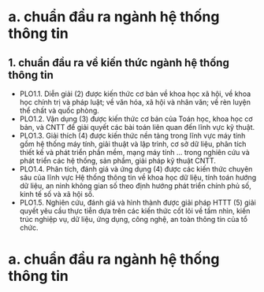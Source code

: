 # a. chuẩn đầu ra ngành hệ thống thông tin
## 1. chuẩn đầu ra về kiến thức ngành hệ thống thông tin
-   PLO1.1. Diễn giải (2) được kiến thức cơ bản về khoa học xã hội, về khoa học chính trị và pháp luật; về văn hóa, xã hội và nhân văn; về rèn luyện thể chất và quốc phòng.
-   PLO1.2. Vận dụng (3) được kiến thức cơ bản của Toán học, khoa học cơ bản, và CNTT để giải quyết các bài toán liên quan đến lĩnh vực kỹ thuật.
-   PLO1.3. Giải thích (4) được kiến thức nền tảng trong lĩnh vực máy tính gồm hệ thống máy tính, giải thuật và lập trình, cơ sở dữ liệu, phân tích thiết kế và phát triển phần mềm, mạng máy tính ... trong nghiên cứu và phát triển các hệ thống, sản phẩm, giải pháp kỹ thuật CNTT.
-   PLO1.4. Phân tích, đánh giá và ứng dụng (4) được các kiến thức chuyên sâu của lĩnh vực Hệ thống thông tin về khoa học dữ liệu, tính toán hướng dữ liệu, an ninh không gian số theo định hướng phát triển chính phủ số, kinh tế số và xã hội số.
-   PLO1.5. Nghiên cứu, đánh giá và hình thành được giải pháp HTTT (5) giải quyết yêu cầu thực tiễn dựa trên các kiến thức cốt lõi về tầm nhìn, kiến trúc nghiệp vụ, dữ liệu, ứng dụng, công nghệ, an toàn thông tin của tổ chức.
# a. chuẩn đầu ra ngành hệ thống thông tin
